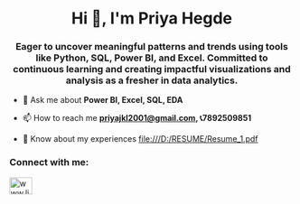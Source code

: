 <h1 align="center">Hi 👋, I'm Priya Hegde</h1>
<h3 align="center">Eager to uncover meaningful patterns and trends using tools like Python, SQL, Power BI, and Excel. Committed to continuous learning and creating impactful visualizations and analysis as a fresher in data analytics.</h3>

- 💬 Ask me about **Power BI, Excel, SQL, EDA**

- 📫 How to reach me **priyajkl2001@gmail.com, 📞7892509851**

- 📄 Know about my experiences [file:///D:/RESUME/Resume_1.pdf](file:///D:/RESUME/Resume_1.pdf)

<h3 align="left">Connect with me:</h3>
<p align="left">
<a href="https://linkedin.com/in/www.linkedin.com/in/priyahegde123" target="blank"><img align="center" src="https://raw.githubusercontent.com/rahuldkjain/github-profile-readme-generator/master/src/images/icons/Social/linked-in-alt.svg" alt="www.linkedin.com/in/priyahegde123" height="30" width="40" /></a>
</p>



